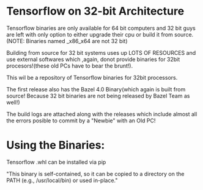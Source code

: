 # Tensorflow on 32-bit Architecture

Tensorflow binaries are only available for 64 bit computers and 32 bit guys are left with only option to either upgrade their cpu or build it from source. (NOTE: Binaries named _x86_x64 are not 32 bit)

Building from source for 32 bit systems uses up LOTS OF RESOURCES and use external softwares which ,again, donot provide binaries for 32bit procesors!(these old PCs have to bear the brunt!).

This wil be a repository of Tensorflow binaries for 32bit processors.

The first release also has the Bazel 4.0 Binary(which again is built from source! Because 32 bit binaries are not being released by Bazel Team as well!)

The build logs are attached along with the releases which include almost all the errors posible to commit by a "Newbie" with an Old PC!

# Using the Binaries:
Tensorflow .whl can be installed via pip

 "This binary is self-contained, so it can be copied to a directory on the PATH (e.g., /usr/local/bin) or used in-place."
